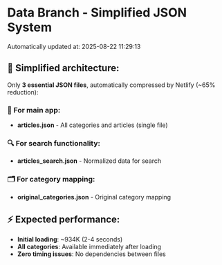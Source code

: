 # Data Branch - Simplified JSON System
Automatically updated at: 2025-08-22 11:29:13

## 🎯 Simplified architecture:
Only **3 essential JSON files**, automatically compressed by Netlify (~65% reduction):

### 📱 For main app:
- **articles.json** - All categories and articles (single file)

### 🔍 For search functionality:
- **articles_search.json** - Normalized data for search

### 🗂️ For category mapping:
- **original_categories.json** - Original category mapping

## ⚡ Expected performance:
- **Initial loading**: ~934K (2-4 seconds)
- **All categories**: Available immediately after loading
- **Zero timing issues**: No dependencies between files
